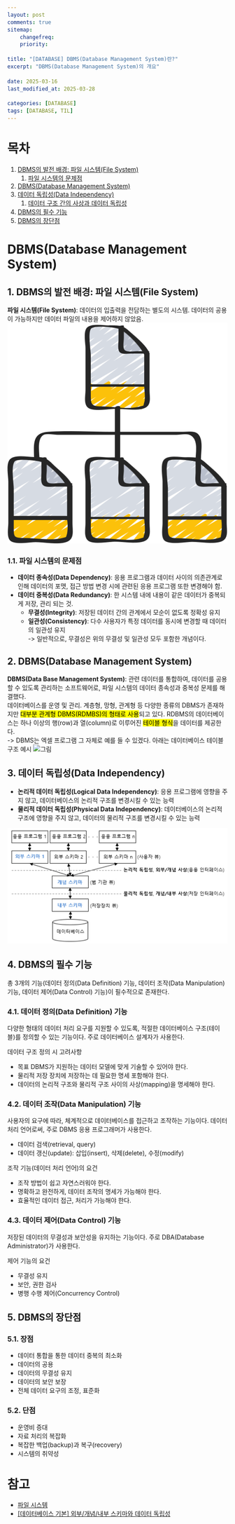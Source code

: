 ```yaml
---
layout: post
comments: true
sitemap:
    changefreq:
    priority:

title: "[DATABASE] DBMS(Database Management System)란?"
excerpt: "DBMS(Database Management System)의 개요"

date: 2025-03-16
last_modified_at: 2025-03-28

categories: [DATABASE]
tags: [DATABASE, TIL]
---
```


# 목차
1. [DBMS의 발전 배경: 파일 시스템(File System)](#1-dbms의-발전-배경-파일-시스템file-system)
    1. [파일 시스템의 문제점](#11-파일-시스템의-문제점)
1. [DBMS(Database Management System)](#2-dbmsdatabase-management-system)
1. [데이터 독립성(Data Independency)](#3-데이터-독립성data-independency)
    1. [데이터 구조 간의 사상과 데이터 독립성](#31-데이터-구조-간의-사상과-데이터-독립성)
1. [DBMS의 필수 기능](#4-dbms의-필수-기능)
1. [DBMS의 장단점](#5-dbms의-장단점)

# DBMS(Database Management System)
## 1. DBMS의 발전 배경: 파일 시스템(File System)
**파일 시스템(File System)**: 데이터의 입출력을 전담하는 별도의 시스템. 데이터의 공용이 가능하지만 데이터 파일의 내용을 제어하지 않았음.
![그림](https://github.com/aliquis-facio/aliquis-facio.github.io/blob/master/_image/2025-03-17-1.png?raw=true)  

### 1.1. 파일 시스템의 문제점
* **데이터 종속성(Data Dependency)**: 응용 프로그램과 데이터 사이의 의존관계로 인해 데이터의 포맷, 접근 방법 변경 시에 관련된 응용 프로그램 또한 변경해야 함.
* **데이터 중복성(Data Redundancy)**: 한 시스템 내에 내용이 같은 데이터가 중복되게 저장, 관리 되는 것.
    * **무결성(Integrity)**: 저장된 데이터 간의 관계에서 모순이 없도록 정확성 유지
    * **일관성(Consistency)**: 다수 사용자가 특정 데이터를 동시에 변경할 때 데이터의 일관성 유지  
-> 일반적으로, 무결성은 위의 무결성 및 일관성 모두 포함한 개념이다.

## 2. DBMS(Database Management System)
**DBMS(Data Base Management System)**: 관련 데이터를 통합하여, 데이터를 공용할 수 있도록 관리하는 소프트웨어로, 파일 시스템의 데이터 종속성과 중복성 문제를 해결했다.  
데이터베이스를 운영 및 관리. 계층형, 망형, 관계형 등 다양한 종류의 DBMS가 존재하지만 <mark>대부분 관계형 DBMS(RDMBS)의 형태로 사용</mark>되고 있다. RDBMS의 데이터베이스는 하나 이상의 행(row)과 열(column)로 이루어진 <mark>테이블 형식</mark>을 데이터를 제공한다.  
-> DBMS는 엑셀 프로그램 그 자체로 예를 들 수 있겠다.
아래는 데이터베이스 테이블 구조 예시
![그림](https://cdn.jsdelivr.net/gh/aliquis-facio/aliquis-facio.github.io@master/_image/2024-12-10-1.png?raw=true)  

## 3. 데이터 독립성(Data Independency)
* **논리적 데이터 독립성(Logical Data Independency)**: 응용 프로그램에 영향을 주지 않고, 데이터베이스의 논리적 구조를 변경시킬 수 있는 능력
* **물리적 데이터 독립성(Physical Data Independency)**: 데이터베이스의 논리적 구조에 영향을 주지 않고, 데이터의 물리적 구조를 변경시킬 수 있는 능력

![그림](https://github.com/aliquis-facio/aliquis-facio.github.io/blob/master/_image/2025-03-17-2.png?raw=true)  

## 4. DBMS의 필수 기능
총 3개의 기능(데이터 정의(Data Definition) 기능, 데이터 조작(Data Manipulation) 기능, 데이터 제어(Data Control) 기능)이 필수적으로 존재한다.

### 4.1. 데이터 정의(Data Definition) 기능
다양한 형태의 데이터 처리 요구를 지원할 수 있도록, 적절한 데이터베이스 구조(테이블)를 정의할 수 있는 기능이다. 주로 데이터베이스 설계자가 사용한다.

데이터 구조 정의 시 고려사항
* 목표 DBMS가 지원하는 데이터 모델에 맞게 기술할 수 있어야 한다.
* 물리적 저장 장치에 저장하는 데 필요한 명세 포함해야 한다.
* 데이터의 논리적 구조와 물리적 구조 사이의 사상(mapping)을 명세해야 한다.

### 4.2. 데이터 조작(Data Manipulation) 기능
사용자의 요구에 따라, 체계적으로 데이터베이스를 접근하고 조작하는 기능이다. 데이터 처리 언어로써, 주로 DBMS 응용 프로그래머가 사용한다.
* 데이터 검색(retrieval, query)
* 데이터 갱신(update): 삽입(insert), 삭제(delete), 수정(modify)

조작 기능(데이터 처리 언어)의 요건
* 조작 방법이 쉽고 자연스러워야 한다.
* 명확하고 완전하게, 데이터 조작의 명세가 가능해야 한다.
* 효율적인 데이터 접근, 처리가 가능해야 한다.

### 4.3. 데이터 제어(Data Control) 기능
저장된 데이터의 무결성과 보안성을 유지하는 기능이다. 주로 DBA(Database Administrator)가 사용한다.

제어 기능의 요건
* 무결성 유지
* 보안, 권한 검사
* 병행 수행 제어(Concurrency Control)

## 5. DBMS의 장단점
### 5.1. 장점
* 데이터 통합을 통한 데이터 중복의 최소화
* 데이터의 공용
* 데이터의 무결성 유지
* 데이터의 보안 보장
* 전체 데이터 요구의 조정, 표준화

### 5.2. 단점
* 운영비 증대
* 자료 처리의 복잡화
* 복잡한 백업(backup)과 복구(recovery)
* 시스템의 취약성

# 참고
* [파일 시스템](https://ko.wikipedia.org/wiki/%ED%8C%8C%EC%9D%BC_%EC%8B%9C%EC%8A%A4%ED%85%9C)
* [[데이터베이스 기본] 외부/개념/내부 스키마와 데이터 독립성](https://blog.naver.com/jvioonpe/220353582460)